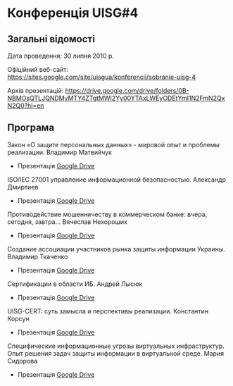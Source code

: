 # Конференція UISG#4

## Загальні відомості

Дата проведення: 30 липня 2010 р.

Офіційний веб-сайт: https://sites.google.com/site/uisgua/konferencii/sobranie-uisg-4

Архів презентацій: https://drive.google.com/drive/folders/0B-NBMOsQTLJQNDMyMTY4ZTgtMWI2Yy00YTAxLWEyODEtYmI1N2FmN2QxN2Q0?hl=en

## Програма

Закон «О защите персональных данных» - мировой опыт и проблемы реализации. Владимир Матвийчук
- Презентація [Google Drive](https://drive.google.com/open?id=0B-NBMOsQTLJQNjUyNDkxYjItOTBmMy00MWVlLTliZDUtNGI2NDM0OTdkOWFm)

ISO/IEC 27001 управление информационной безопасностью. Александр Дмиртиев
- Презентація [Google Drive](https://drive.google.com/open?id=1VTsk49lKwrg38OmDTOW3_7VBzFi-mPT_l3IuE8IFIJ8)

Противодействие мошенничеству в коммерческом банке: вчера, сегодня, завтра… Вячеслав Нехороших
- Презентація [Google Drive](https://drive.google.com/open?id=1mBZtzE8cX2SwmdHsMLY_TqzSP1QwYzBZAPBPhdTzur0)

Создание ассоциации участников рынка защиты информации Украины. Владимир Ткаченко
- Презентація [Google Drive](https://drive.google.com/open?id=1ePlO94eCQeySFYBH2ni1I1u1FFF9ur5xOddH-I9erIE)

Cертификации в области ИБ. Андрей Лысюк
- Презентація [Google Drive](https://drive.google.com/open?id=0B-NBMOsQTLJQN2ZhOWRkOWYtNWY1Ny00MDQyLWJiZjgtYTBlZTg0N2U3NDMw)

UISG-CERT: суть замысла и перспективы реализации. Константин Корсун
- Презентація [Google Drive](https://drive.google.com/open?id=1I97b0etY3fj0Ar1_a4zOCJ_KUROawSAQR8jHm_IQuow)

Специфические информационные угрозы виртуальных инфраструктур. Опыт решения задач защиты информации в виртуальной среде. Мария Сидорова
- Презентація [Google Drive](https://drive.google.com/open?id=1QKeyx5-IfxMMh76-NBK3k8sqRq4ewAf-1dXMtSfDPIg)